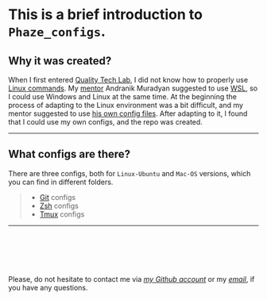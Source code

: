 # __This is a brief introduction to `Phaze_configs`.__

## Why it was created?
When I first entered [Quality Tech Lab](https://www.qt-lab.com/), I did not know how to properly use [Linux commands](https://ubuntu.com/tutorials/command-line-for-beginners#5-moving-and-manipulating-files). My [mentor](https://github.com/amuradyan) Andranik Muradyan suggested to use [WSL](https://en.wikipedia.org/wiki/Windows_Subsystem_for_Linux), so I could use Windows and Linux at the same time. At the beginning the process of adapting to the Linux environment was a bit difficult, and my mentor suggested to use [his own config files](https://github.com/amuradyan/dotfiles). After adapting to it, I found that I could use my own configs, and the repo was created.

---

## What configs are there?
There are three configs, both for `Linux-Ubuntu` and `Mac-OS` versions, which you can find in different folders.

> * [Git](https://git-scm.com/) configs
> * [Zsh](https://en.wikipedia.org/wiki/Z_shell) configs
> * [Tmux](https://en.wikipedia.org/wiki/Tmux) configs

---
\
\
\
\
\
Please, do not hesitate to contact me via _[my Github account](https://github.com/Chalyan)_ or my _[email](gorchalyan@gmail.com)_, if you have any questions.